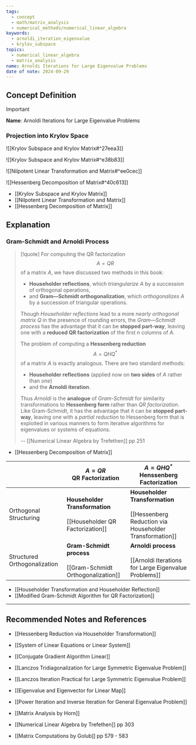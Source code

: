 ```yaml
---
tags:
  - concept
  - math/matrix_analysis
  - numerical_methods/numerical_linear_algebra
keywords:
  - arnoldi_iteration_eigenvalue
  - krylov_subspace
topics:
  - numerical_linear_algebra
  - matrix_analysis
name: Arnoldi Iterations for Large Eigenvalue Problems
date of note: 2024-09-29
---
```


## Concept Definition

>[!important]
>**Name**: Arnoldi Iterations for Large Eigenvalue Problems

### Projection into Krylov Space

![[Krylov Subspace and Krylov Matrix#^27eea3]]

![[Krylov Subspace and Krylov Matrix#^e38b83]]

![[Nilpotent Linear Transformation and Matrix#^ee0cec]]

![[Hessenberg Decomposition of Matrix#^40c613]]

- [[Krylov Subspace and Krylov Matrix]]
- [[Nilpotent Linear Transformation and Matrix]]
- [[Hessenberg Decomposition of Matrix]]


## Explanation

### Gram-Schmidt and Arnoldi Process

>[!quote]
>For computing the QR factorization $$A = QR$$ of a matrix $A$, we have discussed two methods in this book: 
>- **Householder reflections**, which *triangularize* $A$ by a succession of orthogonal operations, 
>- and **Gram—Schmidt orthogonalization**, which *orthogonalizes* $A$ by a succession of triangular operations. 
>  
>Though *Householder reflections* lead to a more *nearly orthogonal matrix* $Q$ in the presence of rounding errors, the *Gram—Schmidt process* has the advantage that it can be **stopped part-way**, leaving one with a **reduced QR factorization** of the first $n$ columns of $A$. 
>
>The problem of computing a **Hessenberg reduction** $$A = QHQ^{*}$$ of a matrix $A$ is exactly analogous. There are two standard methods: 
>- **Householder reflections** (applied now on **two sides** of $A$ rather than *one*) 
>- and the **Arnoldi iteration**. 
>  
>Thus *Arnoldi* is the **analogue** of *Gram-Schmidt* for similarity transformations to **Hessenberg form** rather than *QR factorization*. Like Gram-Schmidt, it has the advantage that it can be **stopped part-way**, leaving one with a *partial reduction* to Hessenberg form that is exploited in various manners to form iterative algorithms for eigenvalues or systems of equations.
>
>-- [[Numerical Linear Algebra by Trefethen]] pp 251

- [[Hessenberg Decomposition of Matrix]]

|                              | $A = QR$ <br>**QR Factorization**                                      | $A= QHQ^{*}$ <br>**Henssenberg Factorization**                                                |
| ---------------------------- | ---------------------------------------------------------------------- | --------------------------------------------------------------------------------------------- |
| Orthogonal Structuring       | **Householder Transformation**<br><br>[[Householder QR Factorization]] | **Householder Transformation**<br><br>[[Hessenberg Reduction via Householder Transformation]] |
| Structured Orthogonalization | **Gram-Schmidt process**<br><br>[[Gram-Schmidt Orthogonalization]]     | **Arnoldi process**<br><br>[[Arnoldi Iterations for Large Eigenvalue Problems]]               |

- [[Householder Transformation and Householder Reflection]]
- [[Modified Gram-Schmidt Algorithm for QR Factorization]]




-----------
##  Recommended Notes and References


- [[Hessenberg Reduction via Householder Transformation]]

- [[System of Linear Equations or Linear System]]



- [[Conjugate Gradient Algorithm Linear]]
- [[Lanczos Tridiagonalization for Large Symmetric Eigenvalue Problem]]
- [[Lanczos Iteration Practical for Large Symmetric Eigenvalue Problem]]

- [[Eigenvalue and Eigenvector for Linear Map]]
- [[Power Iteration and Inverse Iteration for General Eigenvalue Problem]]


- [[Matrix Analysis by Horn]]
- [[Numerical Linear Algebra by Trefethen]] pp 303
- [[Matrix Computations by Golub]] pp 579 - 583